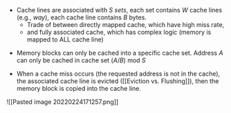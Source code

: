 -  Cache lines are associated with $S$ *sets*, each set contains  $W$ cache lines (e.g., *way*), each cache line contains $B$ bytes.
	- Trade of between directly mapped cache, which have high miss rate,
	-  and fully associated cache, which has complex logic (memory is mapped to ALL cache line)
+ Memory blocks can only be cached into a specific cache set. Address $A$ can only be cached in cache set $(A/B) \text{ mod } S$
- When a cache miss occurs (the requested address is not in the cache), the associated cache line is evicted ([[Eviction vs. Flushing]]), then the memory block is copied into the cache line.

![[Pasted image 20220224171257.png]]
